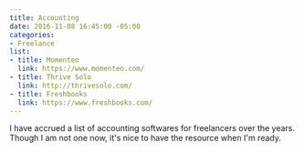 ```yaml
---
title: Accounting
date: 2016-11-08 16:45:00 -05:00
categories:
- Freelance
list:
- title: Momenteo
  link: https://www.momenteo.com/
- title: Thrive Solo
  link: http://thrivesolo.com/
- title: Freshbooks
  link: https://www.freshbooks.com/
---
```


I have accrued a list of accounting softwares for freelancers over the years. Though I am not one now, it's nice to have the resource when I'm ready.